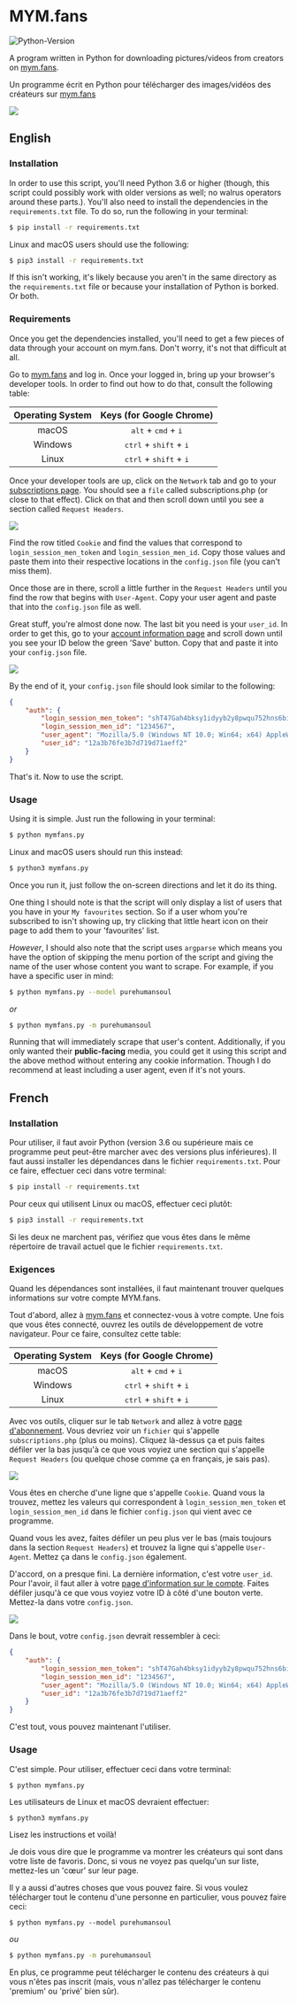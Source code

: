 # MYM.fans
![Python-Version](https://img.shields.io/badge/python-3.6%20%7C%203.7%20%7C%203.8%20%7C%203.9-blue)

A program written in Python for downloading pictures/videos from creators on [mym.fans](https://mym.fans/).

Un programme écrit en Python pour télécharger des images/vidéos des créateurs sur [mym.fans](https://mym.fans/)

<img src="https://raw.githubusercontent.com/Amenly/MYM.fans/main/media/example.gif">

## English

### Installation
In order to use this script, you'll need Python 3.6 or higher (though, this script could possibly work with older versions as well; no walrus operators around these parts.). You'll also need to install the dependencies in the `requirements.txt` file. To do so, run the following in your terminal:

```sh
$ pip install -r requirements.txt
```

Linux and macOS users should use the following:

```sh
$ pip3 install -r requirements.txt
```

If this isn't working, it's likely because you aren't in the same directory as the `requirements.txt` file or because your installation of Python is borked. Or both.

### Requirements
Once you get the dependencies installed, you'll need to get a few pieces of data through your account on mym.fans. Don't worry, it's not that difficult at all.

Go to [mym.fans](https://mym.fans/) and log in. Once your logged in, bring up your browser's developer tools. In order to find out how to do that, consult the following table:

| Operating System | Keys (for Google Chrome) |
| :----------------: | :----: |
| macOS | <kbd>alt</kbd> + <kbd>cmd</kbd> + <kbd>i</kbd> |
| Windows | <kbd>ctrl</kbd> + <kbd>shift</kbd> + <kbd>i</kbd> |
| Linux | <kbd>ctrl</kbd> + <kbd>shift</kbd> + <kbd>i</kbd> |

Once your developer tools are up, click on the `Network` tab and go to your [subscriptions page](https://mym.fans/subscriptions.php). You should see a `file` called subscriptions.php (or close to that effect). Click on that and then scroll down until you see a section called `Request Headers`.

<img src="https://raw.githubusercontent.com/Amenly/MYM.fans/main/media/cookies.png">

Find the row titled `Cookie` and find the values that correspond to `login_session_men_token` and `login_session_men_id`. Copy those values and paste them into their respective locations in the `config.json` file (you can't miss them).

Once those are in there, scroll a little further in the `Request Headers` until you find the row that begins with `User-Agent`. Copy your user agent and paste that into the `config.json` file as well.

Great stuff, you're almost done now. The last bit you need is your `user_id`. In order to get this, go to your [account information page](https://mym.fans/parameters.php?affichage=informations) and scroll down until you see your ID below the green 'Save' button. Copy that and paste it into your `config.json` file.

<img src="https://raw.githubusercontent.com/Amenly/MYM.fans/main/media/user_id.png">

By the end of it, your `config.json` file should look similar to the following:

```json
{   
    "auth": {
        "login_session_men_token": "shT47Gah4bksy1idyyb2y8pwqu752hns6bisa7i",
        "login_session_men_id": "1234567",
        "user_agent": "Mozilla/5.0 (Windows NT 10.0; Win64; x64) AppleWebKit/537.36 (KHTML, like Gecko) Chrome/88.0.4324.104 Safari/537.36",
        "user_id": "12a3b76fe3b7d719d71aeff2"
    }
}
```

That's it. Now to use the script.

### Usage
Using it is simple. Just run the following in your terminal:

```sh
$ python mymfans.py
```

Linux and macOS users should run this instead:

```sh
$ python3 mymfans.py
```

Once you run it, just follow the on-screen directions and let it do its thing.

One thing I should note is that the script will only display a list of users that you have in your `My favourites` section. So if a user whom you're subscribed to isn't showing up, try clicking that little heart icon on their page to add them to your 'favourites' list.

*However*, I should also note that the script uses `argparse` which means you have the option of skipping the menu portion of the script and giving the name of the user whose content you want to scrape. For example, if you have a specific user in mind:

```sh
$ python mymfans.py --model purehumansoul
```

*or*

```sh
$ python mymfans.py -m purehumansoul
```

Running that will immediately scrape that user's content. Additionally, if you only wanted their **public-facing** media, you could get it using this script and the above method without entering any cookie information. Though I do recommend at least including a user agent, even if it's not yours.

## French

### Installation

Pour utiliser, il faut avoir Python (version 3.6 ou supérieure mais ce programme peut peut-être marcher avec des versions plus inférieures). Il faut aussi installer les dépendances dans le fichier `requirements.txt`. Pour ce faire, effectuer ceci dans votre terminal:

```sh
$ pip install -r requirements.txt
```

Pour ceux qui utilisent Linux ou macOS, effectuer ceci plutôt:

```sh
$ pip3 install -r requirements.txt
```

Si les deux ne marchent pas, vérifiez que vous êtes dans le même répertoire de travail actuel que le fichier `requirements.txt`.

### Exigences

Quand les dépendances sont installées, il faut maintenant trouver quelques informations sur votre compte MYM.fans.

Tout d'abord, allez à [mym.fans](https://mym.fans/) et connectez-vous à votre compte. Une fois que vous êtes connecté, ouvrez les outils de développement de votre navigateur. Pour ce faire, consultez cette table:

| Operating System | Keys (for Google Chrome) |
| :----------------: | :----: |
| macOS | <kbd>alt</kbd> + <kbd>cmd</kbd> + <kbd>i</kbd> |
| Windows | <kbd>ctrl</kbd> + <kbd>shift</kbd> + <kbd>i</kbd> |
| Linux | <kbd>ctrl</kbd> + <kbd>shift</kbd> + <kbd>i</kbd> |

Avec vos outils, cliquer sur le tab `Network` and allez à votre [page d'abonnement](https://mym.fans/subscriptions.php). Vous devriez voir un `fichier` qui s'appelle `subscriptions.php` (plus ou moins). Cliquez là-dessus ça et puis faites défiler ver la bas jusqu'à ce que vous voyiez une section qui s'appelle `Request Headers` (ou quelque chose comme ça en français, je sais pas).

<img src="https://raw.githubusercontent.com/Amenly/MYM.fans/main/media/cookies.png">

Vous êtes en cherche d'une ligne que s'appelle `Cookie`. Quand vous la trouvez, mettez les valeurs qui correspondent à `login_session_men_token` et `login_session_men_id` dans le fichier `config.json` qui vient avec ce programme.

Quand vous les avez, faites défiler un peu plus ver le bas (mais toujours dans la section `Request Headers`) et trouvez la ligne qui s'appelle `User-Agent`. Mettez ça dans le `config.json` également.

D'accord, on a presque fini. La dernière information, c'est votre `user_id`. Pour l'avoir, il faut aller à votre [page d'information sur le compte](https://mym.fans/parameters.php?affichage=informations). Faites défiler jusqu'à ce que vous voyiez votre ID à côté d'une bouton verte. Mettez-la dans votre `config.json`.

<img src="https://raw.githubusercontent.com/Amenly/MYM.fans/main/media/user_id.png">

Dans le bout, votre `config.json` devrait ressembler à ceci:

```json
{   
    "auth": {
        "login_session_men_token": "shT47Gah4bksy1idyyb2y8pwqu752hns6bisa7i",
        "login_session_men_id": "1234567",
        "user_agent": "Mozilla/5.0 (Windows NT 10.0; Win64; x64) AppleWebKit/537.36 (KHTML, like Gecko) Chrome/88.0.4324.104 Safari/537.36",
        "user_id": "12a3b76fe3b7d719d71aeff2"
    }
}
```

C'est tout, vous pouvez maintenant l'utiliser.

### Usage

C'est simple. Pour utiliser, effectuer ceci dans votre terminal:

```sh
$ python mymfans.py
```

Les utilisateurs de Linux et macOS devraient effectuer:

```
$ python3 mymfans.py
```

Lisez les instructions et voilà!

Je dois vous dire que le programme va montrer les créateurs qui sont dans votre liste de favoris. Donc, si vous ne voyez pas quelqu'un sur liste, mettez-les un 'cœur' sur leur page.

Il y a aussi d'autres choses que vous pouvez faire. Si vous voulez télécharger tout le contenu d'une personne en particulier, vous pouvez faire ceci:

```
$ python mymfans.py --model purehumansoul
```

*ou*

```sh
$ python mymfans.py -m purehumansoul
```

En plus, ce programme peut télécharger le contenu des créateurs à qui vous n'êtes pas inscrit (mais, vous n'allez pas télécharger le contenu 'premium' ou 'privé' bien sûr).
